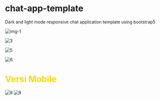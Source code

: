 # chat-app-template
Dark and light mode responsive chat application template using bootstrap5

![img-1](https://user-images.githubusercontent.com/59271775/107472044-30f5eb00-6ba9-11eb-8af1-04e305f095d7.png)

![3](https://user-images.githubusercontent.com/59271775/107472146-626eb680-6ba9-11eb-981f-d676e928f0db.png)

![5](https://user-images.githubusercontent.com/59271775/107472216-829e7580-6ba9-11eb-8b85-3cebd12eb216.png)

![6](https://user-images.githubusercontent.com/59271775/107472302-abbf0600-6ba9-11eb-8f4f-13b88aeb652d.png)

<h1 style="color:gold">Versi Mobile</h1>

![8](https://user-images.githubusercontent.com/59271775/107472378-cee9b580-6ba9-11eb-8f1a-53d0ae859191.png)     ![9](https://user-images.githubusercontent.com/59271775/107472446-f5a7ec00-6ba9-11eb-8e2a-22a67738960f.png)
